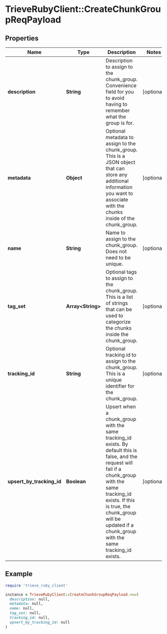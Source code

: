 # TrieveRubyClient::CreateChunkGroupReqPayload

## Properties

| Name | Type | Description | Notes |
| ---- | ---- | ----------- | ----- |
| **description** | **String** | Description to assign to the chunk_group. Convenience field for you to avoid having to remember what the group is for. | [optional] |
| **metadata** | **Object** | Optional metadata to assign to the chunk_group. This is a JSON object that can store any additional information you want to associate with the chunks inside of the chunk_group. | [optional] |
| **name** | **String** | Name to assign to the chunk_group. Does not need to be unique. | [optional] |
| **tag_set** | **Array&lt;String&gt;** | Optional tags to assign to the chunk_group. This is a list of strings that can be used to categorize the chunks inside the chunk_group. | [optional] |
| **tracking_id** | **String** | Optional tracking id to assign to the chunk_group. This is a unique identifier for the chunk_group. | [optional] |
| **upsert_by_tracking_id** | **Boolean** | Upsert when a chunk_group with the same tracking_id exists. By default this is false, and the request will fail if a chunk_group with the same tracking_id exists. If this is true, the chunk_group will be updated if a chunk_group with the same tracking_id exists. | [optional] |

## Example

```ruby
require 'trieve_ruby_client'

instance = TrieveRubyClient::CreateChunkGroupReqPayload.new(
  description: null,
  metadata: null,
  name: null,
  tag_set: null,
  tracking_id: null,
  upsert_by_tracking_id: null
)
```

